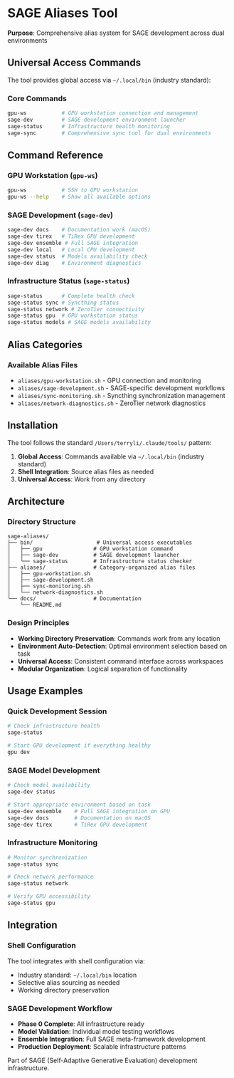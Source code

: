 # SAGE Aliases Tool

**Purpose**: Comprehensive alias system for SAGE development across dual environments

## Universal Access Commands

The tool provides global access via `~/.local/bin` (industry standard):

### Core Commands
```bash
gpu-ws           # GPU workstation connection and management
sage-dev         # SAGE development environment launcher  
sage-status      # Infrastructure health monitoring
sage-sync        # Comprehensive sync tool for dual environments
```

## Command Reference

### GPU Workstation (`gpu-ws`)
```bash
gpu-ws           # SSH to GPU workstation
gpu-ws --help    # Show all available options
```

### SAGE Development (`sage-dev`)
```bash
sage-dev docs    # Documentation work (macOS)
sage-dev tirex   # TiRex GPU development
sage-dev ensemble # Full SAGE integration
sage-dev local   # Local CPU development
sage-dev status  # Models availability check
sage-dev diag    # Environment diagnostics
```

### Infrastructure Status (`sage-status`)
```bash
sage-status      # Complete health check
sage-status sync # Syncthing status
sage-status network # ZeroTier connectivity
sage-status gpu  # GPU workstation status
sage-status models # SAGE models availability
```

## Alias Categories

### Available Alias Files
- `aliases/gpu-workstation.sh` - GPU connection and monitoring
- `aliases/sage-development.sh` - SAGE-specific development workflows
- `aliases/sync-monitoring.sh` - Syncthing synchronization management
- `aliases/network-diagnostics.sh` - ZeroTier network diagnostics

## Installation

The tool follows the standard `/Users/terryli/.claude/tools/` pattern:

1. **Global Access**: Commands available via `~/.local/bin` (industry standard)
2. **Shell Integration**: Source alias files as needed
3. **Universal Access**: Work from any directory

## Architecture

### Directory Structure
```
sage-aliases/
├── bin/                    # Universal access executables
│   ├── gpu                # GPU workstation command
│   ├── sage-dev           # SAGE development launcher
│   └── sage-status        # Infrastructure status checker
├── aliases/               # Category-organized alias files
│   ├── gpu-workstation.sh
│   ├── sage-development.sh
│   ├── sync-monitoring.sh
│   └── network-diagnostics.sh
└── docs/                  # Documentation
    └── README.md
```

### Design Principles
- **Working Directory Preservation**: Commands work from any location
- **Environment Auto-Detection**: Optimal environment selection based on task
- **Universal Access**: Consistent command interface across workspaces
- **Modular Organization**: Logical separation of functionality

## Usage Examples

### Quick Development Session
```bash
# Check infrastructure health
sage-status

# Start GPU development if everything healthy
gpu dev
```

### SAGE Model Development
```bash
# Check model availability
sage-dev status

# Start appropriate environment based on task
sage-dev ensemble    # Full SAGE integration on GPU
sage-dev docs        # Documentation on macOS
sage-dev tirex       # TiRex GPU development
```

### Infrastructure Monitoring
```bash
# Monitor synchronization
sage-status sync

# Check network performance
sage-status network

# Verify GPU accessibility
sage-status gpu
```

## Integration

### Shell Configuration
The tool integrates with shell configuration via:
- Industry standard: `~/.local/bin` location
- Selective alias sourcing as needed
- Working directory preservation

### SAGE Development Workflow
- **Phase 0 Complete**: All infrastructure ready
- **Model Validation**: Individual model testing workflows
- **Ensemble Integration**: Full SAGE meta-framework development
- **Production Deployment**: Scalable infrastructure patterns

Part of SAGE (Self-Adaptive Generative Evaluation) development infrastructure.